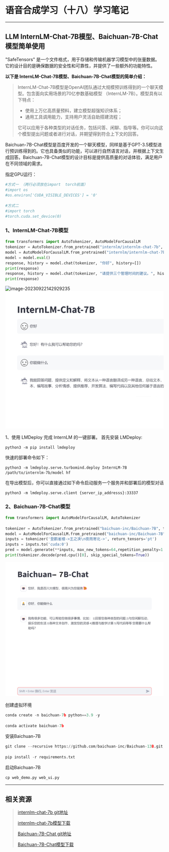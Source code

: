 # 语音合成学习（十八）学习笔记

---

## LLM InternLM-Chat-7B模型、Baichuan-7B-Chat模型简单使用

"SafeTensors" 是一个文件格式，用于存储和传输机器学习模型中的张量数据。它的设计目的是确保数据的安全性和可靠性，并提供了一些额外的功能特性。

**以下是 InternLM-Chat-7B模型、Baichuan-7B-Chat模型的简单介绍：**

> InternLM-Chat-7B模型是OpenAI团队通过大规模预训练得到的一个聊天模型。包含面向实用场景的70亿参数基础模型 （InternLM-7B）。模型具有以下特点：
>
> - 使用上万亿高质量预料，建立模型超强知识体系；
> - 通用工具调用能力，支持用户灵活自助搭建流程；
>
> 它可以应用于各种类型的对话任务，包括问答、闲聊、指导等。你可以向这个模型提出问题或者进行对话，并期望得到符合上下文的回答。
>
> 

Baichuan-7B-Chat模型是百度开发的一个聊天模型，同样是基于GPT-3.5模型进行预训练得到的。它也具备类似的功能，可以进行自然语言对话，并根据上下文生成回答。Baichuan-7B-Chat模型的设计目标是提供高质量的对话体验，满足用户在不同领域的需求。

指定GPU运行：

```python
#方式一 （两行必须放在import  torch前面）
#import os
#os.environ['CUDA_VISIBLE_DEVICES'] = '0'

#方式二
#import torch
#torch.cuda.set_device(0)
```

### 1、InternLM-Chat-7B模型

```python
from transformers import AutoTokenizer, AutoModelForCausalLM
tokenizer = AutoTokenizer.from_pretrained("internlm/internlm-chat-7b", trust_remote_code=True)
model = AutoModelForCausalLM.from_pretrained("internlm/internlm-chat-7b", trust_remote_code=True).cuda()
model = model.eval()
response, history = model.chat(tokenizer, "你好", history=[])
print(response)
response, history = model.chat(tokenizer, "请提供三个管理时间的建议。", history=history)
print(response)
```

![image-20230922142929235](/Users/wangwenlin/Desktop/img/internlm.png)
<img aligin="center" src="/img/internlm.png" />

1、使用 LMDeploy 完成 InternLM 的一键部署。
首先安装 LMDeploy:

```
python3 -m pip install lmdeploy
```

快速的部署命令如下：

```
python3 -m lmdeploy.serve.turbomind.deploy InternLM-7B /path/to/internlm-7b/model hf
```

在导出模型后，你可以直接通过如下命令启动服务一个服务并和部署后的模型对话

```
python3 -m lmdeploy.serve.client {server_ip_addresss}:33337
```



### 2、Baichuan-7B-Chat模型

```python
from transformers import AutoModelForCausalLM, AutoTokenizer

tokenizer = AutoTokenizer.from_pretrained("baichuan-inc/Baichuan-7B", trust_remote_code=True)
model = AutoModelForCausalLM.from_pretrained("baichuan-inc/Baichuan-7B", device_map="auto", trust_remote_code=True)
inputs = tokenizer('登鹳雀楼->王之涣\n夜雨寄北->', return_tensors='pt')
inputs = inputs.to('cuda:0')
pred = model.generate(**inputs, max_new_tokens=64,repetition_penalty=1.1)
print(tokenizer.decode(pred.cpu()[0], skip_special_tokens=True))

```


<img aligin="center" src="/img/baichuan.png" />



创建虚拟环境

```python
conda create -n baichuan-7b python==3.9 -y 

conda activate baichuan-7b
```

安装Baichuan-7B

```py
git clone --recursive https://github.com/baichuan-inc/Baichuan-13B.git; cd Baichuan-13B 

pip install -r requirements.txt
```

启动Baichuan-7B

```python
cp web_demo.py web_ui.py
```














---

## 相关资源

> [internlm-chat-7b git地址](https://github.com/InternLM/lmdeploy.git) 
>
> [internlm-chat-7b模型下载](https://huggingface.co/internlm/internlm-7b/tree/main)
>
> [Baichuan-7B-Chat git地址](https://github.com/baichuan-inc/Baichuan-7B.git)
>
> [Baichuan-7B-Chat模型下载](https://huggingface.co/baichuan-inc/Baichuan-7B-Chat)


